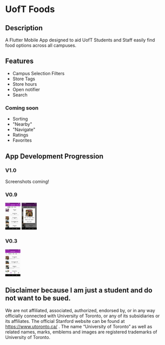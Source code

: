 # UofT Foods

## Description
A Flutter Mobile App designed to aid UofT Students and Staff easily find food options across all campuses.

## Features
- Campus Selection Filters
- Store Tags
- Store hours
- Open notifier
- Search

### Coming soon
- Sorting
- "Nearby"
- "Navigate"
- Ratings
- Favorites 

## App Development Progression
### V1.0
Screenshots coming!

### V0.9 
<img src="DevLog/2019-02-22two.png" width="48">
<img src="DevLog/2019-02-22one.png" width="48">

### V0.3
<img src="DevLog/2019-02-08.png" width="48">

## Disclaimer because I am just a student and do not want to be sued.
We are not affiliated, associated, authorized, endorsed by, or in any way officially connected with University of Toronto, or any of its subsidiaries or its affiliates. The official Stanford website can be found at https://www.utoronto.ca/ . The name “University of Toronto” as well as related names, marks, emblems and images are registered trademarks of University of Toronto. 
